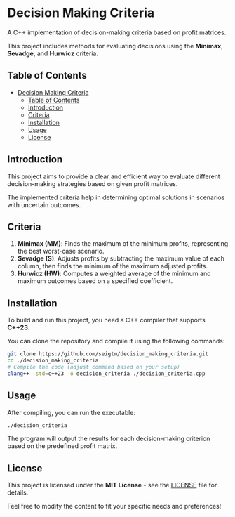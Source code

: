 # Decision Making Criteria

A C++ implementation of decision-making criteria based on profit matrices.

This project includes methods for evaluating decisions using the **Minimax**, **Sevadge**, and **Hurwicz** criteria.

## Table of Contents

- [Decision Making Criteria](#decision-making-criteria)
  - [Table of Contents](#table-of-contents)
  - [Introduction](#introduction)
  - [Criteria](#criteria)
  - [Installation](#installation)
  - [Usage](#usage)
  - [License](#license)

## Introduction

This project aims to provide a clear and efficient way to evaluate different decision-making strategies based on given profit matrices.

The implemented criteria help in determining optimal solutions in scenarios with uncertain outcomes.

## Criteria

1. **Minimax (MM)**: Finds the maximum of the minimum profits, representing the best worst-case scenario.
2. **Sevadge (S)**: Adjusts profits by subtracting the maximum value of each column, then finds the minimum of the maximum adjusted profits.
3. **Hurwicz (HW)**: Computes a weighted average of the minimum and maximum outcomes based on a specified coefficient.

## Installation

To build and run this project, you need a C++ compiler that supports **C++23**.

You can clone the repository and compile it using the following commands:

```bash
git clone https://github.com/seigtm/decision_making_criteria.git
cd ./decision_making_criteria
# Compile the code (adjust command based on your setup)
clang++ -std=c++23 -o decision_criteria ./decision_criteria.cpp
```

## Usage

After compiling, you can run the executable:

```bash
./decision_criteria
```

The program will output the results for each decision-making criterion based on the predefined profit matrix.

## License

This project is licensed under the **MIT License** - see the [LICENSE](https://github.com/seigtm/decision_making_criteria/tree/main/LICENSE) file for details.

Feel free to modify the content to fit your specific needs and preferences!
